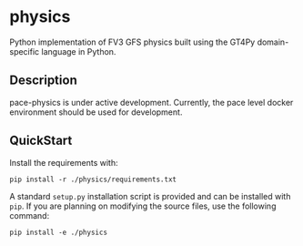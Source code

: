 # physics
Python implementation of FV3 GFS physics built using the GT4Py domain-specific language in Python.

## Description
pace-physics is under active development. Currently, the pace level docker environment should be used for development.

## QuickStart

Install the requirements with:
```
pip install -r ./physics/requirements.txt
```
A standard `setup.py` installation script is provided and can be installed with `pip`.
If you are planning on modifying the source files, use the following command:
```
pip install -e ./physics
```
